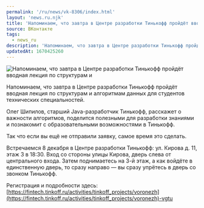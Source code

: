```yaml
---
permalink: '/ru/news/vk-8306/index.html'
layout: 'news.ru.njk'
title: 'Напоминаем, что завтра в Центре разработки Тинькофф пройдёт вводная лекция по структурам и'
source: ВКонтакте
tags:
  - news_ru
description: 'Напоминаем, что завтра в Центре разработки Тинькофф пройдёт вводная лекция по структурам и'
updatedAt: 1670425260
---
```

![Напоминаем, что завтра в Центре разработки Тинькофф пройдёт вводная лекция по структурам и](https://sun9-82.userapi.com/impg/ClbuChW2d-JGW7T-vwy4zxkai63JJwLounWhrA/V2je7xVkjFQ.jpg?size=512x512&quality=96&sign=6eb7e7e905ef75300b3cfd75f187b8f1&c_uniq_tag=zmhWZdhEatoxqLOS0Zkz9yG0sSpV_NgIZUX6Ht5tA8g&type=album)

Напоминаем, что завтра в Центре разработки Тинькофф пройдёт вводная лекция по структурам и алгоритмам данных для студентов технических специальностей.

Олег Шипилов, старший Java-разработчик Тинькофф, расскажет о важности алгоритмов, поделится полезными для разработки знаниями и познакомит с образовательными возможностями в Тинькофф.

Так что если вы ещё не отправили заявку, самое время это сделать.

Встречаемся 8 декабря в Центре разработки Тинькофф: ул. Кирова д. 11, этаж 3 в 18:30. Вход со стороны улицы Кирова, дверь слева от центрального входа. Затем поднимаетесь на 3-й этаж, а как войдёте в единственную дверь, то сразу направо — вы сразу упрётесь в дверь со звонком Тинькофф.

Регистрация и подробности здесь: [https://fintech.tinkoff.ru/activities/tinkoff_projects/voronezh](https://fintech.tinkoff.ru/activities/tinkoff_projects/voronezh)-vgtu
